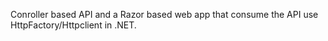 Conroller based API and a Razor based web app that consume the API use HttpFactory/Httpclient in .NET. 
